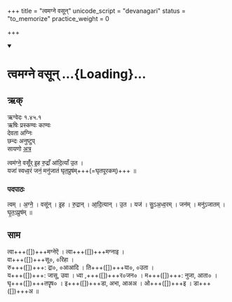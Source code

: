 +++
title = "त्वमग्ने वसून्"
unicode_script = "devanagari"
status = "to_memorize"
practice_weight = 0

+++
<div class="js_include" includetitle="false" newlevelforh1="1" unfilled url="/vedAH_sAma/paravastu-sAma/devaH/agniH/tvam_agne_vasUn/">
<details open><summary><h1>त्वमग्ने वसून् ...{Loading}...</h1></summary>

## ऋक्
ऋग्वेदः  १.४५.१  
ऋषिः  प्रस्कण्वः काण्वः  
देवता  अग्निः  
छन्दः  अनुष्टुप्  
सायणो [अत्र](http://rigveda.sanatana.in/describe/rikMandala/001.045.001)

त्वम॑ग्ने॒ वसूँ॑र् इ॒ह रु॒द्राँ आ॑दि॒त्याँ उ॒त ।  
यजा॑ स्वध्व॒रं जनं॒ मनु॑जातं घृत॒प्रुष॑म्+++(=घृतपूरकम्)+++ ॥

### पदपाठः
त्वम् । अ॒ग्ने॒ । वसू॑न् । इ॒ह । रु॒द्रान् । आ॒दि॒त्यान् । उ॒त ।
यज॑ । सु॒ऽअ॒ध्व॒रम् । जन॑म् । मनु॑ऽजातम् । घृ॒त॒ऽप्रुष॑म् ॥

## साम
<div caption="रामानुजार्यः 1974 " class="audioEmbed" src="https://archive
.org/download/jaiminIya-sAma-gAna-paravastu-tradition-rAmAnuja/tvam-agne-vasUn.mp3"></div>
<div caption="गोपालार्यः 2015  " class="audioEmbed" src="https://archive
.org/download/jaiminIya-sAma-gAna-paravastu-tradition-gopAla-2015/tvam-agne-vasUn.mp3"></div>

त्वा+++([])+++मग्नेऎ । त्वा+++([])+++मग्नाइ ।  
वा+++([])+++सू०, ०रिहा ।  
रु+++([])+++: द्रा०, ०आआदि ।   ति+++([])+++या०, ०उता ।  
य+++([])+++: जासू, उवा । ध्वा ,+++([])+++र०जन० । म+++([])+++: नुजा, आता० । घृ+++([])+++तपॄष० । इ+++([])+++डा, अभा, आअअ । ओ+++([])+++इ । डा+++([])+++अ ॥
</details>
</div>